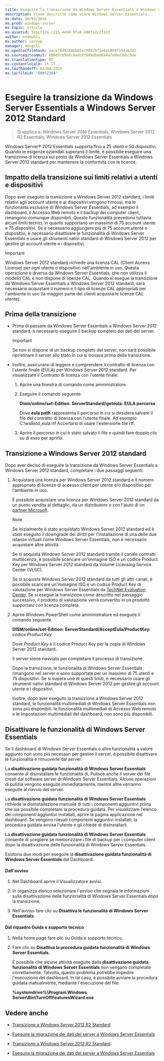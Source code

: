 ```yaml
---
title: Eseguire la transizione da Windows Server Essentials a Windows Server 2012 Standard
description: Viene descritto come usare Windows Server Essentials
ms.date: 10/03/2016
ms.prod: windows-server
ms.topic: article
ms.assetid: 51bcf124-c215-4e9d-9fa8-a90fa2c2fa22
author: nnamuhcs
ms.author: coreyp
manager: dongill
ms.openlocfilehash: aace7849244bb65ec0042971e6ec899f554a62d2
ms.sourcegitcommit: b00d7c8968c4adc8f699dbee694afe6ed36bc9de
ms.translationtype: MT
ms.contentlocale: it-IT
ms.lasthandoff: 04/08/2020
ms.locfileid: "80852304"
---
```

# <a name="transition-from-windows-server-essentials-to-windows-server-2012-standard"></a>Eseguire la transizione da Windows Server Essentials a Windows Server 2012 Standard

>Si applica a: Windows Server 2016 Essentials, Windows Server 2012 R2 Essentials, Windows Server 2012 Essentials

 Windows Server&reg; 2012 Essentials supporta fino a 25 utenti e 50 dispositivi. Quando le esigenze aziendali superano il limite, è possibile eseguire una transizione di licenza sul posto da Windows Server Essentials a Windows Server 2012 standard per mantenere la conformità con le licenze.  
  
## <a name="how-the-transition-affects-user-and-device-limits"></a>Impatto della transizione sui limiti relativi a utenti e dispositivi  
 Dopo aver eseguito la transizione a Windows Server 2012 standard, i limiti relativi agli account utente e ai dispositivi vengono rimossi, ma le funzionalità esclusive di Windows Server Essentials, ad esempio il dashboard, il Accesso Web remoto e il backup dei computer client, rimangono comunque disponibili. Queste funzionalità prevedono tuttavia alcuni limiti tecnici, in quanto supportano un massimo di 75 account utente e 75 dispositivi. Se è necessario aggiungere più di 75 account utente o dispositivi, è necessario disattivare le funzionalità di Windows Server Essentials e usare gli strumenti nativi standard di Windows Server 2012 per gestire gli account utente e i dispositivi.  
  
> [!IMPORTANT]
>   Windows Server 2012 standard richiede una licenza CAL (Client Access License) per ogni utente o dispositivo nell'ambiente in uso. Questa operazione è diversa da Windows Server Essentials, che non utilizza il modello CAL e non dispone di licenze CAL.  Quando si esegue la transizione da Windows Server Essentials a Windows Server 2012 standard, sarà necessario acquistare il numero e il tipo di licenze CAL appropriati per l'ambiente in uso (la maggior parte dei clienti acquista le licenze CAL utente).  
  
## <a name="before-the-transition"></a>Prima della transizione  
  
-   Prima di passare da Windows Server Essentials a Windows Server 2012 standard, è necessario eseguire il backup completo dei dati del server.  
  
    > [!IMPORTANT]
    >  Se non si dispone di un backup completo del server, non sarà possibile ripristinare il server allo stato in cui si trovava prima della transizione.  
  
-   Inoltre, assicurarsi di leggere e comprendere il contratto di licenza con l'utente finale (EULA) per Windows Server 2012 standard. Per visualizzare il Contratto di licenza con l'utente finale:  
  
    1.  Aprire una finestra di comando come amministratore.  
  
    2.  Eseguire il comando seguente:  
  
         **Dism/online/set-Edition: ServerStandard/geteula: EULA percorso**  
  
         Dove **eula path** rappresenta il percorso in cui si desidera salvare il file del contratto di licenza con l'utente finale. Ad esempio C:\ws8std_eula.rtf  Accertarsi di usare l'estensione file rtf.  
  
    3.  Aprire il percorso in cui è stato salvato il file e quindi fare doppio clic su di esso per aprirlo.  
  
## <a name="transition-to--windows-server-2012-standard"></a>Transizione a Windows Server 2012 standard  
 Dopo aver deciso di eseguire la transizione da Windows Server Essentials a Windows Server 2012 standard, completare i due passaggi seguenti:  
  
1. Acquistare una licenza per Windows Server 2012 standard e il numero appropriato di licenze di accesso client per utente e/o dispositivo per l'ambiente in uso.  
  
    È possibile acquistare una licenza per Windows Server 2012 standard da un punto vendita al dettaglio, da un distributore o con l'aiuto di un [partner Microsoft](https://pinpoint.microsoft.com/SelectCulture.aspx).  
  
   > [!NOTE]
   >  Se inizialmente è stato acquistato Windows Server 2012 standard ed è stato eseguito il downgrade dei diritti per l'installazione di una delle due istanze virtuali come Windows Server Essentials, non è necessario acquistare altre attività.  
   >   
   >  Se si acquista Windows Server 2012 standard tramite il canale contratti multilicenza, è possibile scaricare un'immagine ISO e un codice Product Key per Windows Server 2012 standard da Volume Licensing Service Center (VLSC).  
   >   
   >  Se si acquista Windows Server 2012 standard da tutti gli altri canali, è possibile scaricare un'immagine ISO e un codice Product Key di valutazione per Windows Server Essentials da [TechNet Evaluation Center](https://technet.microsoft.com/evalcenter/jj659306.aspx). Se si esegue la transizione come descritto nel passaggio successivo, il prodotto di valutazione verrà convertito in un prodotto supportato con licenza completa.  
  
2. Aprire Windows PowerShell come amministratore ed eseguire il comando seguente.  
  
    **DISM/online/set-Edition: ServerStandard/AcceptEula/ProductKey:** *codice Product Key*  
  
    Dove *Product Key* è il codice Product Key per la copia di Windows Server 2012 standard.  
  
    Il server viene riavviato per completare il processo di transizione.  
  
   Dopo la transizione, le funzionalità di Windows Server Essentials rimangono nel server e sono supportate per un massimo di 75 utenti e 75 dispositivi. Se si supera uno di questi limiti, è necessario usare gli strumenti nativi standard di Windows Server 2012 per gestire gli account utente e i dispositivi.  
  
   Inoltre, dopo aver eseguito la transizione a Windows Server 2012 standard, le funzionalità multimediali di Windows Server Essentials non sono più disponibili. le funzionalità multimediali di Accesso Web remoto e le Impostazioni multimediali del dashboard, non sono più disponibili.  
  
## <a name="turn-off--windows-server-essentials-features"></a>Disattivare le funzionalità di Windows Server Essentials  
 Se il dashboard di Windows Server Essentials o altre funzionalità a valore aggiunto non sono più necessari per gestire il server, è possibile disattivare le funzionalità e rimuoverle dal server.  
  
 La **disattivazione guidata funzionalità di Windows Server Essentials** consente di disinstallare le funzionalità di. Pulisce anche il server dei file creati dal software server di Windows Server Essentials.  Alcune operazioni di pulizia vengono eseguite immediatamente, mentre altre verranno eseguite al riavvio del server.  
  
 La **disattivazione guidata funzionalità di Windows Server Essentials** richiede la disinstallazione manuale di tutti i componenti aggiuntivi prima che sia possibile completare la procedura guidata. Per visualizzare l'elenco dei componenti aggiuntivi installati, aprire la pagina applicazione nel dashboard. Se vengono rilevati componenti aggiuntivi installati, la procedura guidata avvisa l'utente e gli chiede di disinstallarli.  
  
 La **disattivazione guidata funzionalità di Windows Server Essentials** consente di scegliere se memorizzare i file di backup per i computer client dopo la disattivazione delle funzionalità di Windows Server Essentials.  
  
 Esistono due modi per eseguire la **disattivazione guidata funzionalità di Windows Server Essentials** dal Dashboard:  
  
#### <a name="from-the-alert"></a>Dall'avviso  
  
1.  Nel Dashboard aprire il Visualizzatore avvisi.  
  
2.  In organizza elenco selezionare l'avviso che segnala le informazioni sulla disattivazione delle funzionalità di Windows Server Essentials dopo la transizione.  
  
3.  Nell'avviso fare clic su **Disattiva le funzionalità di Windows Server Essentials**.  
  
#### <a name="from-the-get-help-and-support-pane"></a>Dal riquadro Guida e supporto tecnico  
  
1. Nella home page fare clic su Guida e supporto tecnico.  
  
2. Fare clic su **Disattiva la procedura guidata funzionalità di Windows Server Essentials**.  
  
   È possibile che alcune attività eseguite dalla **disattivazione guidata funzionalità di Windows Server Essentials** non vengano completate correttamente. Talvolta, questo problema potrebbe impedire l'esecuzione del dashboard. In tal caso, è possibile avviare la procedura guidata manualmente, mediante l'esecuzione del file:  
  
   **%systemdrive%\Program Windows Server\Bin\TurnOffFeaturesWizard.exe**  
  
## <a name="see-also"></a>Vedere anche  
  

-   [Transizione a Windows Server 2012 R2 Standard](Transition-from-Windows-Server-2012-R2-Essentials-to-Windows-Server-2012-R2-Standard.md)  
  
-   [Eseguire la migrazione dei dati del server a Windows Server Essentials](Migrate-Server-Data-to-Windows-Server-Essentials.md)

-   [Transizione a Windows Server 2012 R2 Standard](../migrate/Transition-from-Windows-Server-2012-R2-Essentials-to-Windows-Server-2012-R2-Standard.md)  
  
-   [Eseguire la migrazione dei dati del server a Windows Server Essentials](../migrate/Migrate-Server-Data-to-Windows-Server-Essentials.md)

